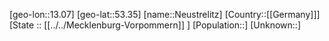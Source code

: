 ﻿---
location: [53.35,13.07]
type: City
tags:
- geo/City


SpocWebEntityId: 32868
isDeleted: false
confidential: public

---
[geo-lon::13.07]
[geo-lat::53.35]
[name::Neustrelitz]
[Country::[[Germany]]]
[State :: [[../../Mecklenburg-Vorpommern]] ]
[Population::]
[Unknown::]

